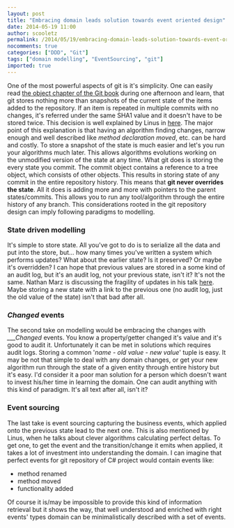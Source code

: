 ```yaml
---
layout: post
title: "Embracing domain leads solution towards event oriented design"
date: 2014-05-19 11:00
author: scooletz
permalink: /2014/05/19/embracing-domain-leads-solution-towards-event-oriented-design/
nocomments: true
categories: ["DDD", "Git"]
tags: ["domain modelling", "EventSourcing", "git"]
imported: true
---
```


One of the most powerful aspects of git is it's simplicity. One can easily read [the object chapter of the Git book](http://git-scm.com/book/en/Git-Internals-Git-Objects) during one afternoon and learn, that git stores nothing more than snapshots of the current state of the items added to the repository. If an item is repeated in multiple commits with no changes, it's referred under the same SHA1 value and it doesn't have to be stored twice. This decision is well explained by Linus in [here](http://permalink.gmane.org/gmane.comp.version-control.git/217). The major point of this explanation is that having an algorithm finding changes, narrow enough and well described like *method declaration moved*, etc. can be hard and costly. To store a snapshot of the state is much easier and let's you run your algorithms much later. This allows algorithms evolutions working on the unmodified version of the state at any time.
What git does is storing the every state you commit. The commit object contains a reference to a tree object, which consists of other objects. This results in storing state of any commit in the entire repository history. This means that **git never overrides the state**. All it does is adding more and more with pointers to the parent states/commits. This allows you to run any tool/algorithm through the entire history of any branch.
This considerations rooted in the git repository design can imply following paradigms to modelling.

### State driven modelling

It's simple to store state. All you've got to do is to serialize all the data and put into the store, but... how many times you've written a system which performs updates? What about the earlier state? Is it preserved? Or maybe it's overridden? I can hope that previous values are stored in a some kind of an audit log, but it's an audit log, not your previous state, isn't it? It's not the same. Nathan Marz is discussing the fragility of updates in his talk [here](http://www.infoq.com/presentations/nosql-cons). Maybe storing a new state with a link to the previous one (no audit log, just the old value of the state) isn't that bad after all.

### *Changed* events

The second take on modelling would be embracing the changes with *___Changed* events. You know a property/getter changed it's value and it's good to audit it. Unfortunately it can be met in solutions which requires audit logs. Storing a common '*name - old value - new value*' tuple is easy. It may be not that simple to deal with any domain changes, or get your new algorithm run through the state of a given entity through entire history but it's easy. I'd consider it a poor man solution for a person which doesn't want to invest his/her time in learning the domain. One can audit anything with this kind of paradigm. It's all text after all, isn't it?

### Event sourcing

The last take is event sourcing capturing the business events, which applied onto the previous state lead to the next one. This is also mentioned by Linus, when he talks about clever algorithms calculating perfect deltas. To get one, to get the event and the transition/change it emits when applied, it takes a lot of investment into understanding the domain. I can imagine that perfect events for git repository of C# project would contain events like:

* method renamed
* method moved
* functionality added

Of course it is/may be impossible to provide this kind of information retrieval but it shows the way, that well understood and enriched with right events' types domain can be minimalistically described with a set of events.

